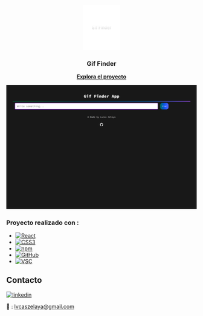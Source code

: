 <!-- PROJECT LOGO -->
<br />
<div align="center">
  <a href="https://github.com/lvcas-z/App-GifFinder">
    <img src="src/images/logo.png" alt="Logo Gif Finder" width="100" height="120">
  </a>

<h3 align="center">Gif Finder</h3>
  <p align="center">
    <a href="https://lvcas-z.github.io/App-GifFinder/"><strong>Explora el proyecto</strong></a>
  </p>
</div>

![](gifFinder.png)

<!-- Tecnologias -->
### Proyecto realizado con :

* [![React][React.js]][React-url]
* [![CSS3][CSS]][CSS-url]
* [![npm][npm]][npm-url]
* [![GitHub][GitHub]][GitHub-url]
* [![VSC][VSC]][VSC-url]
<!-- CONTACT -->
## Contacto

[![linkedin][linkedin-shield]][linkedin-url]

📩 : lvcaszelaya@gmail.com

<!-- MARKDOWN LINKS & IMAGES -->
<!-- https://www.markdownguide.org/basic-syntax/#reference-style-links -->
[linkedin-shield]: https://img.shields.io/badge/-LinkedIn-black.svg?style=for-the-badge&logo=linkedin&colorB=555
[linkedin-url]: https://www.linkedin.com/in/lucasivanzelaya/
[GitHub]: https://img.shields.io/badge/github-%23121011.svg?style=for-the-badge&logo=github&logoColor=white
[GitHub-url]: https://github.com/
[React.js]: https://img.shields.io/badge/React-20232A?style=for-the-badge&logo=react&logoColor=61DAFB
[React-url]: https://reactjs.org/
[npm]: https://img.shields.io/badge/NPM-%23000000.svg?style=for-the-badge&logo=npm&logoColor=white
[npm-url]: https://www.npmjs.com/
[VSC]: https://img.shields.io/badge/Visual_Studio_Code-0078D4?style=for-the-badge&logo=visual%20studio%20code&logoColor=white
[VSC-url]: https://code.visualstudio.com/
[CSS]: https://img.shields.io/badge/CSS3-1572B6?style=for-the-badge&logo=css3&logoColor=white
[CSS-url]: https://developer.mozilla.org/en-US/docs/Web/CSS
